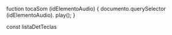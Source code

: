 fuction tocaSom (idElementoAudio) {
    documento.querySelector (idElementoAudio). play();
}

const listaDetTeclas